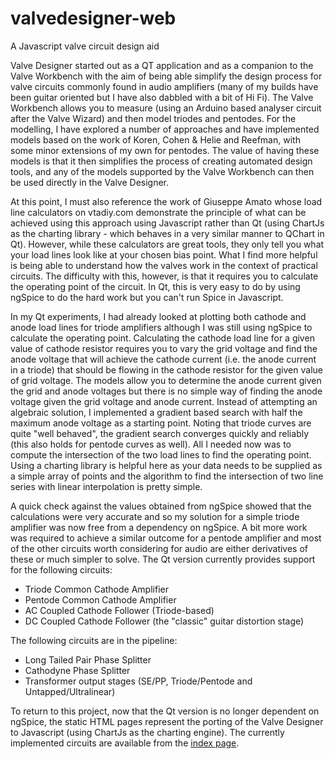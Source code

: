 # valvedesigner-web
A Javascript valve circuit design aid

Valve Designer started out as a QT application and as a companion to the Valve Workbench with the aim of being able simplify the design process for valve circuits commonly found in audio amplifiers (many of my builds have been guitar oriented but I have also dabbled with a bit of Hi Fi). The Valve Workbench allows you to measure (using an Arduino based analyser circuit after the Valve Wizard) and then model triodes and pentodes. For the modelling, I have explored a number of approaches and have implemented models based on the work of Koren, Cohen & Helie and Reefman, with some minor extensions of my own for pentodes. The value of having these models is that it then simplifies the process of creating automated design tools, and any of the models supported by the Valve Workbench can then be used directly in the Valve Designer.

At this point, I must also reference the work of Giuseppe Amato whose load line calculators on vtadiy.com demonstrate the principle of what can be achieved using this approach using Javascript rather than Qt (using ChartJs as the charting library - which behaves in a very similar manner to QChart in Qt). However, while these calculators are great tools, they only tell you what your load lines look like at your chosen bias point. What I find more helpful is being able to understand how the valves work in the context of practical circuits. The difficulty with this, however, is that it requires you to calculate the operating point of the circuit. In Qt, this is very easy to do by using ngSpice to do the hard work but you can't run Spice in Javascript.

In my Qt experiments, I had already looked at plotting both cathode and anode load lines for triode amplifiers although I was still using ngSpice to calculate the operating point. Calculating the cathode load line for a given value of cathode resistor requires you to vary the grid voltage and find the anode voltage that will achieve the cathode current (i.e. the anode current in a triode) that should be flowing in the cathode resistor for the given value of grid voltage. The models allow you to determine the anode current given the grid and anode voltages but there is no simple way of finding the anode voltage given the grid voltage and anode current. Instead of attempting an algebraic solution, I implemented a gradient based search with half the maximum anode voltage as a starting point. Noting that triode curves are quite "well behaved", the gradient search converges quickly and reliably (this also holds for pentode curves as well). All I needed now was to compute the intersection of the two load lines to find the operating point. Using a charting library is helpful here as your data needs to be supplied as a simple array of points and the algorithm to find the intersection of two line series with linear interpolation is pretty simple.

A quick check against the values obtained from ngSpice showed that the calculations were very accurate and so my solution for a simple triode amplifier was now free from a dependency on ngSpice. A bit more work was required to achieve a similar outcome for a pentode amplifier and most of the other circuits worth considering for audio are either derivatives of these or much simpler to solve. The Qt version currently provides support for the following circuits:
* Triode Common Cathode Amplifier
* Pentode Common Cathode Amplifier
* AC Coupled Cathode Follower (Triode-based)
* DC Coupled Cathode Follower (the "classic" guitar distortion stage)

The following circuits are in the pipeline:
* Long Tailed Pair Phase Splitter
* Cathodyne Phase Splitter
* Transformer output stages (SE/PP, Triode/Pentode and Untapped/Ultralinear)

To return to this project, now that the Qt version is no longer dependent on ngSpice, the static HTML pages represent the porting of the Valve Designer to Javascript (using ChartJs as the charting engine). The currently implemented circuits are available from the [index page](https://olivergardiner.github.io/valvedesigner-web/public/designer.html).